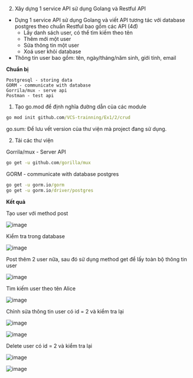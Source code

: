 2. Xây dựng 1 service API sử dụng Golang và Restful API
- Dựng 1 service API sử dụng Golang và viết API tương tác với database postgres
theo chuẩn Restful bao gồm các API (4đ)
    - Lấy danh sách user, có thể tìm kiếm theo tên
    - Thêm mới một user
    - Sửa thông tin một user
    - Xoá user khỏi database
- Thông tin user bao gồm: tên, ngày/tháng/năm sinh, giới tính, email

**Chuẩn bị**

```
Postgresql - storing data
GORM - communicate with database
Gorrila/mux - serve api
Postman - test api
```


1. Tạo go.mod để định nghĩa đường dẫn của các module

```cmd
go mod init github.com/VCS-trainning/Ex1/2/crud
```

go.sum: Để lưu vết version của thư viện mà project đang sử dụng.

2. Tải các thư viện

Gorrila/mux - Server API

```cmd
go get -u github.com/gorilla/mux
```

GORM - communicate with database postgres

```cmd
go get -u gorm.io/gorm
go get -u gorm.io/driver/postgres
```

**Kết quả**

Tạo user với method post

![image](https://user-images.githubusercontent.com/72289126/147465855-62e7d931-8338-44e1-9d2c-6a9d4b5e5d59.png)

Kiểm tra trong database

![image](https://user-images.githubusercontent.com/72289126/147466046-ab6786f4-1720-46b4-82f0-b508d6d0335f.png)

Post thêm 2 user nữa, sau đó sử dụng method get để lấy toàn bộ thông tin user 

![image](https://user-images.githubusercontent.com/72289126/147467539-c254830e-741e-4f3b-8149-9618a66867d0.png)

Tìm kiếm user theo tên Alice

![image](https://user-images.githubusercontent.com/72289126/147467662-5b114fd7-f316-4b78-bc34-4c5563b11b13.png)

Chỉnh sửa thông tin user có id = 2 và kiểm tra lại

![image](https://user-images.githubusercontent.com/72289126/147468014-ee529e49-3ef1-4ebe-bf47-f91ddd10a0ff.png)

![image](https://user-images.githubusercontent.com/72289126/147468067-4ef7c301-0b96-47e1-be87-45044f599b2f.png)

Delete user có id = 2 và kiểm tra lại

![image](https://user-images.githubusercontent.com/72289126/147468209-a1dc8be2-1a3c-4ba7-ac54-492ddcba7e26.png)

![image](https://user-images.githubusercontent.com/72289126/147468272-e6a46f8b-02a0-4d2c-b8a9-d24ea84ee8d7.png)
